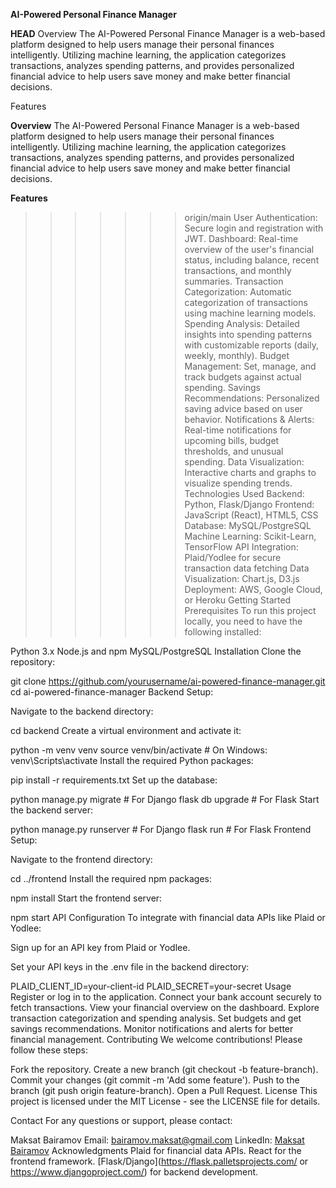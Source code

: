 ****AI-Powered Personal Finance Manager****

**HEAD**
Overview
The AI-Powered Personal Finance Manager is a web-based platform designed to help users manage their personal finances intelligently. Utilizing machine learning, the application categorizes transactions, analyzes spending patterns, and provides personalized financial advice to help users save money and make better financial decisions.

Features

**Overview**
The AI-Powered Personal Finance Manager is a web-based platform designed to help users manage their personal finances intelligently. Utilizing machine learning, the application categorizes transactions, analyzes spending patterns, and provides personalized financial advice to help users save money and make better financial decisions.

**Features**
>>>>>>> origin/main
User Authentication: Secure login and registration with JWT.
Dashboard: Real-time overview of the user's financial status, including balance, recent transactions, and monthly summaries.
Transaction Categorization: Automatic categorization of transactions using machine learning models.
Spending Analysis: Detailed insights into spending patterns with customizable reports (daily, weekly, monthly).
Budget Management: Set, manage, and track budgets against actual spending.
Savings Recommendations: Personalized saving advice based on user behavior.
Notifications & Alerts: Real-time notifications for upcoming bills, budget thresholds, and unusual spending.
Data Visualization: Interactive charts and graphs to visualize spending trends.
Technologies Used
Backend: Python, Flask/Django
Frontend: JavaScript (React), HTML5, CSS
Database: MySQL/PostgreSQL
Machine Learning: Scikit-Learn, TensorFlow
API Integration: Plaid/Yodlee for secure transaction data fetching
Data Visualization: Chart.js, D3.js
Deployment: AWS, Google Cloud, or Heroku
Getting Started
Prerequisites
To run this project locally, you need to have the following installed:

Python 3.x
Node.js and npm
MySQL/PostgreSQL
Installation
Clone the repository:


git clone https://github.com/yourusername/ai-powered-finance-manager.git
cd ai-powered-finance-manager
Backend Setup:

Navigate to the backend directory:


cd backend
Create a virtual environment and activate it:


python -m venv venv
source venv/bin/activate  # On Windows: venv\Scripts\activate
Install the required Python packages:


pip install -r requirements.txt
Set up the database:


python manage.py migrate  # For Django
flask db upgrade          # For Flask
Start the backend server:


python manage.py runserver  # For Django
flask run                   # For Flask
Frontend Setup:

Navigate to the frontend directory:

cd ../frontend
Install the required npm packages:


npm install
Start the frontend server:

npm start
API Configuration
To integrate with financial data APIs like Plaid or Yodlee:

Sign up for an API key from Plaid or Yodlee.

Set your API keys in the .env file in the backend directory:


PLAID_CLIENT_ID=your-client-id
PLAID_SECRET=your-secret
Usage
Register or log in to the application.
Connect your bank account securely to fetch transactions.
View your financial overview on the dashboard.
Explore transaction categorization and spending analysis.
Set budgets and get savings recommendations.
Monitor notifications and alerts for better financial management.
Contributing
We welcome contributions! Please follow these steps:

Fork the repository.
Create a new branch (git checkout -b feature-branch).
Commit your changes (git commit -m 'Add some feature').
Push to the branch (git push origin feature-branch).
Open a Pull Request.
License
This project is licensed under the MIT License - see the LICENSE file for details.

Contact
For any questions or support, please contact:

Maksat Bairamov
Email: bairamov.maksat@gmail.com
LinkedIn: [Maksat Bairamov](https://www.linkedin.com/in/maksat-bairamov-29a358268/)
Acknowledgments
Plaid for financial data APIs.
React for the frontend framework.
[Flask/Django](https://flask.palletsprojects.com/ or https://www.djangoproject.com/) for backend development.
